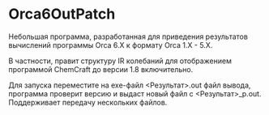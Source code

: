 # Orca6OutPatch

Небольшая программа, разработанная для приведения результатов вычислений программы Orca 6.X к формату Orca 1.X - 5.X. 

В частности, правит структуру IR колебаний для отображением программой ChemCraft до версии 1.8 включительно.

Для запуска переместите на exe-файл <Результат>.out файл вывода, программа проверит версию и выдаст новый файл с <Результат>_p.out. Поддерживает передачу нескольких файлов.
